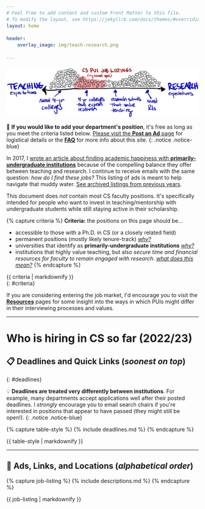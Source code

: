 ```yaml
---
# Feel free to add content and custom Front Matter to this file.
# To modify the layout, see https://jekyllrb.com/docs/themes/#overriding-theme-defaults
layout: home

header: 
    overlay_image: img/teach-research.png

---
```

<link rel="stylesheet" href="cspui.css">

![continuum of teaching and research](img/cs-pui-listing.jpg)

<!-- 📣 **This website is currently under revision in preparation for the 2022-23 hiring cycle.** Don't be surprised if you stumble on some errors here and there. If you want to see previous versions, check our [archived listings from previous years](faq#archive)
{: .notice .notice-red} -->

📣 **If you would like to add your department's position**, it's free as long as you meet the criteria listed below. [Please visit the **Post an Ad** page](/posting) for logistical details or the [**FAQ**](/faq) for more info about this site. 
{: .notice .notice-blue}

In 2017, I [wrote an article about finding academic happiness with **primarily-undergraduate institutions**](https://medium.com/bucknell-hci/the-jobs-i-didnt-see-my-misconceptions-of-the-academic-job-market-9cb98b057422) because of the compelling balance they offer between teaching and research. I continue to receive emails with the same  question: _how do I find these jobs?_ This listing of ads is meant to help navigate that muddy water. [See archived listings from previous years](faq#archive).

This document does _not_ contain most CS faculty positions. It's specifically intended for people who want to invest in teaching/mentorship with undergraduate students while still staying active in their scholarship. 

{% capture criteria %}
**Criteria:** the positions on this page should be...
- accessible to those with a Ph.D. in CS (or a closely related field)
- permanent positions (mostly likely tenure-track) [_why?_](faq#scope)
- universities that identify as **primarily-undergraduate institutions** [_why?_](faq#scope)
- institutions that highly value teaching, but also _secure time and financial resources for faculty to remain engaged with research_. [_what does this mean?_](faq#research)
{% endcapture %}
<div class="notice notice-gray">{{ criteria | markdownify }}</div>
{: #criteria}

If you are considering entering the job market, I'd encourage you to visit the [**Resources**](resources.html) pages for some insight into the ways in which PUIs might differ in their interviewing processes and values.

------------

# Who is hiring in CS so far (2022/23)


## 📋 Deadlines and Quick Links (_soonest on top_)
{: #deadlines}

💡 **Deadlines are treated very differently between institutions**. For example, many departments accept applications well after their posted deadlines. I _strongly_ encourage you to email search chairs if you're interested in positions that appear to have passed (they might still be open!).
{: .notice .notice-blue}

{% capture table-style %}
{% include deadlines.md %}
{% endcapture %}
<div class="styled-table"> {{ table-style | markdownify }} </div>


------------

## 📣  Ads, Links, and Locations (_alphabetical order_) 

{% capture job-listing %}
{% include descriptions.md %}
{% endcapture %}
<div class="jobs"> {{ job-listing | markdownify }} </div>
